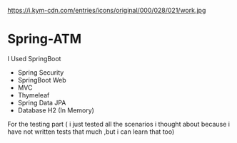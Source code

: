 https://i.kym-cdn.com/entries/icons/original/000/028/021/work.jpg

# Spring-ATM

I Used SpringBoot
- Spring Security
- SpringBoot Web
- MVC
- Thymeleaf
- Spring Data JPA
- Database H2 (In Memory)

For the testing part ( i just tested all the scenarios i thought about because i have not written tests that much 
,but i can learn that too)
